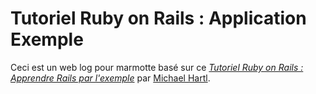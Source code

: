 # Tutoriel Ruby on Rails : Application Exemple

Ceci est un web log pour marmotte basé sur ce
[*Tutoriel Ruby on Rails : Apprendre Rails par l'exemple*](http://railstutorial.org/)
par [Michael Hartl](http://michaelhartl.com/).
